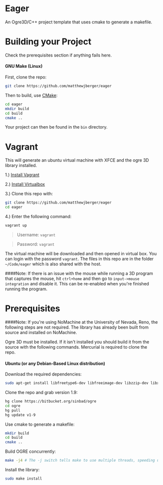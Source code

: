 # Eager
An Ogre3D/C++ project template that uses cmake to generate a makefile.

# Building your Project

Check the prerequisites section if anything fails here.

#### GNU Make (Linux)

First, clone the repo:
```bash
git clone https://github.com/matthewjberger/eager
```
Then to build, use [CMake](https://cmake.org/):

```bash
cd eager
mkdir build
cd build
cmake ..
```    
Your project can then be found in the `bin` directory.

# Vagrant

This will generate an ubuntu virtual machine with XFCE and the ogre 3D library installed.

1.) [Install Vagrant](https://www.vagrantup.com/downloads.html)

2.) [Install Virtualbox](https://www.virtualbox.org/wiki/Downloads)

3.) Clone this repo with:

```bash
git clone https://github.com/matthewjberger/eager 
cd eager
```

4.) Enter the following command: 

```bash
vagrant up
```
> Username: `vagrant`

> Password: `vagrant`

The virtual machine will be downloaded and then opened in virtual box. You can login with the password `vagrant`. The files in this repo are in the folder `~/Code/eager` which is also shared with the host.

####Note: If there is an issue with the mouse while running a 3D program that captures the mouse, hit `ctrl+home` and then go to `input->mouse integration` and disable it. This can be re-enabled when you're finished running the program.

# Prerequisites

####Note: If you're using NoMachine at the University of Nevada, Reno, the following steps are not required. The library has already been built from source and installed on NoMachine.

Ogre 3D must be installed. If it isn't installed you should build it from the source with the following commands.  Mercurial is required to clone the repo.


#### Ubuntu (or any Debian-Based Linux distribution)

Download the required dependencies:

``` bash
sudo apt-get install libfreetype6-dev libfreeimage-dev libzzip-dev libxrandr-dev libxaw7-dev freeglut3-dev libgl1-mesa-dev libglu1-mesa-dev libcppunit-dev libboost1.58-* libois-dev mercurial cmake g++ gdb doxygen
```

Clone the repo and grab version 1.9:
```bash
hg clone https://bitbucket.org/sinbad/ogre
cd ogre
hg pull
hg update v1-9
```

Use cmake to generate a makefile:

```bash
mkdir build
cd build
cmake ..
```

Build OGRE concurrently:
```bash
make -j4 # The -j switch tells make to use multiple threads, speeding up the build a bit.
```

Install the library:
```bash
sudo make install
```
